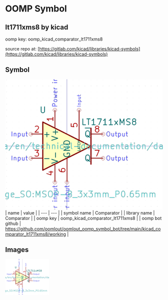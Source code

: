 # OOMP Symbol  
## lt1711xms8  by kicad  
  
oomp key: oomp_kicad_comparator_lt1711xms8  
  
source repo at: [https://gitlab.com/kicad/libraries/kicad-symbols](https://gitlab.com/kicad/libraries/kicad-symbols)  
## Symbol  
  
[![working.png](working_600.png)](working.png)  
| name | value | 
| --- | --- | 
| symbol name | Comparator | 
| library name | Comparator | 
| oomp key | oomp_kicad_comparator_lt1711xms8 | 
| oomp bot github | https://github.com/oomlout/oomlout_oomp_symbol_bot/tree/main/kicad_comparator_lt1711xms8/working | 
## Images  
  
[![working.png](working_140.png)](working.png)  
